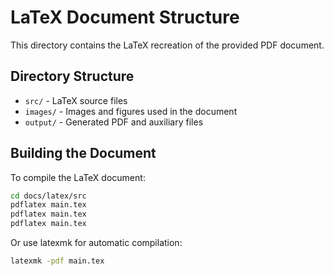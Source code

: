 # LaTeX Document Structure

This directory contains the LaTeX recreation of the provided PDF document.

## Directory Structure

- `src/` - LaTeX source files
- `images/` - Images and figures used in the document
- `output/` - Generated PDF and auxiliary files

## Building the Document

To compile the LaTeX document:

```bash
cd docs/latex/src
pdflatex main.tex
pdflatex main.tex
pdflatex main.tex
```

Or use latexmk for automatic compilation:

```bash
latexmk -pdf main.tex
```